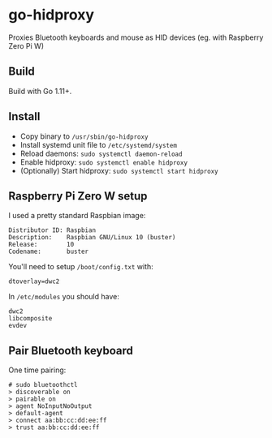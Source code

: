 # go-hidproxy

Proxies Bluetooth keyboards and mouse as HID devices (eg. with Raspberry Zero Pi W)

## Build

Build with Go 1.11+.

## Install

- Copy binary to `/usr/sbin/go-hidproxy`
- Install systemd unit file to `/etc/systemd/system`
- Reload daemons: `sudo systemctl daemon-reload`
- Enable hidproxy: `sudo systemctl enable hidproxy`
- (Optionally) Start hidproxy: `sudo systemctl start hidproxy`

## Raspberry Pi Zero W setup

I used a pretty standard Raspbian image:
```
Distributor ID: Raspbian
Description:    Raspbian GNU/Linux 10 (buster)
Release:        10
Codename:       buster
```

You'll need to setup `/boot/config.txt` with:
````
dtoverlay=dwc2
````

In `/etc/modules` you should have:
```
dwc2
libcomposite
evdev
```


## Pair Bluetooth keyboard

One time pairing:

```
# sudo bluetoothctl
> discoverable on
> pairable on
> agent NoInputNoOutput
> default-agent
> connect aa:bb:cc:dd:ee:ff
> trust aa:bb:cc:dd:ee:ff
```